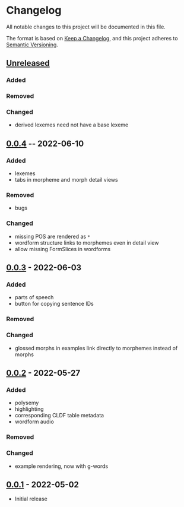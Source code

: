 # Changelog
All notable changes to this project will be documented in this file.

The format is based on [Keep a Changelog](https://keepachangelog.com/en/1.0.0/),
and this project adheres to [Semantic Versioning](https://semver.org/spec/v2.0.0.html).


## [Unreleased]

### Added

### Removed

### Changed
* derived lexemes need not have a base lexeme

## [0.0.4] -- 2022-06-10

### Added
* lexemes
* tabs in morpheme and morph detail views

### Removed
* bugs

### Changed
* missing POS are rendered as `*`
* wordform structure links to morphemes even in detail view
* allow missing FormSlices in wordforms

## [0.0.3] - 2022-06-03

### Added
* parts of speech
* button for copying sentence IDs

### Removed

### Changed
* glossed morphs in examples link directly to morphemes instead of morphs

## [0.0.2] - 2022-05-27

### Added
* polysemy
* highlighting
* corresponding CLDF table metadata
* wordform audio

### Removed

### Changed
* example rendering, now with g-words

## [0.0.1] - 2022-05-02

* Initial release

[Unreleased]: https://github.com/fmatter/clld-morphology-plugin/compare/0.0.4...HEAD
[0.0.4]: https://github.com/fmatter/clld-morphology-plugin/releases/tag/0.0.4
[0.0.3]: https://github.com/fmatter/clld-morphology-plugin/releases/tag/0.0.3
[0.0.2]: https://github.com/fmatter/clld-morphology-plugin/releases/tag/0.0.2
[0.0.1]: https://github.com/fmatter/clld-morphology-plugin/releases/tag/v0.0.1

